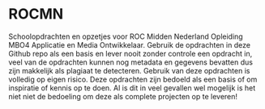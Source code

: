 # ROCMN
Schoolopdrachten en opzetjes voor ROC Midden Nederland Opleiding MBO4 Applicatie en Media Ontwikkelaar.
Gebruik de opdrachten in deze Github repo als een basis en lever nooit zonder controle een opdracht in, veel van de opdrachten kunnen nog metadata en gegevens bevatten dus zijn makkelijk als plagiaat te detecteren.
Gebruik van deze opdrachten is volledig op eigen risico. Deze opdrachten zijn bedoeld als een basis of om inspiratie of kennis op te doen. Al is dit in veel gevallen wel mogelijk is het niet niet de bedoeling om deze als complete projecten op te leveren!
